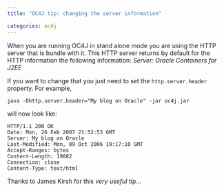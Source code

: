 ```yaml
---
title: "OC4J tip: changing the server information"

categories: oc4j
---
```

When you are running OC4J in stand alone mode you are using the HTTP server that is bundle with it. This HTTP server returns by default for the HTTP information the following information: *Server: Oracle Containers for J2EE*

If you want to change that you just need to set the `http.server.header` property. For example,

```
java -Dhttp.server.header="My blog on Oracle" -jar oc4j.jar
```

will now look like:

```
HTTP/1.1 200 OK
Date: Mon, 26 Feb 2007 21:52:53 GMT
Server: My blog on Oracle
Last-Modified: Mon, 09 Oct 2006 19:17:10 GMT
Accept-Ranges: bytes
Content-Length: 19882
Connection: close
Content-Type: text/html
```


Thanks to James Kirsh for this *very useful* tip...
